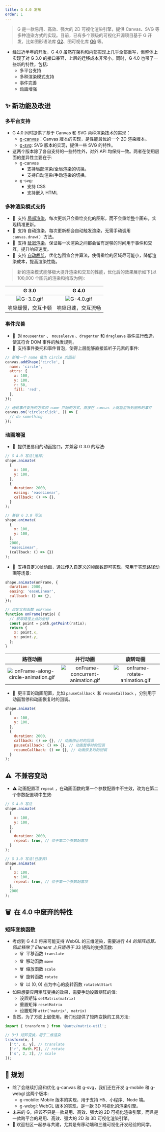 ```yaml
---
title: G 4.0 发布
order: 1
---
```


> G 是一款易用、高效、强大的 2D 可视化渲染引擎，提供 Canvas、SVG 等多种渲染方式的实现。目前，已有多个顶级的可视化开源项目基于 G 开发，比如图形语法库 [G2](https://g2.antv.vision)、图可视化库 [G6](https://g6.antv.vision) 等。

- 经过近半年的开发，G 4.0 虽然在架构和内部实现上几乎全部重写，但整体上实现了对 G 3.0 的接口兼容，上层的迁移成本非常小。同时，G 4.0 也带了一些新的特性，包括:
  - 多平台支持
  - 多种渲染模式支持
  - 事件完善
  - 动画增强

## ✨ 新功能及改进

### 多平台支持

- G 4.0 同时提供了基于 Canvas 和 SVG 两种渲染技术的实现：
  - [g-canvas](https://www.npmjs.com/package/@antv/g-canvas)：Canvas 版本的实现，是性能最优的一个 2D 渲染版本。
  - [g-svg](https://www.npmjs.com/package/@antv/g-svg): SVG 版本的实现，提供一些 SVG 的特性。
- 这两个版本除了各自支持的一些特性外，对外 API 均保持一致。两者在使用层面的差异性主要在于:
  - g-canvas
    - 支持局部渲染/全局渲染的切换。
    - 支持自动渲染/手动渲染的切换。
  - g-svg:
    - 支持 CSS
    - 支持嵌入 HTML

### 多种渲染模式支持

- 🌟  支持 [局部渲染](https://www.yuque.com/antv/ou292n/pcgt5g)，每次更新只会重绘变化的图形，而不会重绘整个画布，实现精准更新。
- 🌟  支持 自动渲染，每次更新都会自动触发渲染，无需手动调用 `canvas.draw()`  方法。
- 🌟  支持 [延迟渲染](https://www.yuque.com/antv/ou292n/xw2wcq)，保证每一次渲染之间都会留有足够的时间用于事件和交互，提升响应速度。
- 🌟  支持 [自动裁剪](https://www.yuque.com/antv/ou292n/hfgspk)，优化包围盒合并算法，使得重绘的区域尽可能小，降低渲染成本，提高渲染性能。

> 新的渲染模式能够极大提升渲染和交互的性能，优化后的效果展示如下(以 100,000 个图元的渲染和拾取为例):

|                                                                                                                         G 3.0                                                                                                                         |                                                                                                                        G 4.0                                                                                                                        |
| :---------------------------------------------------------------------------------------------------------------------------------------------------------------------------------------------------------------------------------------------------: | :-------------------------------------------------------------------------------------------------------------------------------------------------------------------------------------------------------------------------------------------------: |
| ![G-3.0.gif](https://cdn.nlark.com/yuque/0/2019/gif/103291/1573529509429-c1a02ae5-d525-49bb-9067-a872210b5d4a.gif#align=left&display=inline&height=1028&name=G-3.0.gif&originHeight=1028&originWidth=1356&search=&size=380965&status=done&width=1356) | ![G-4.0.gif](https://cdn.nlark.com/yuque/0/2019/gif/103291/1573529521487-4a20c117-3f35-42ef-81a1-e68d03c2e0c1.gif#align=left&display=inline&height=228&name=G-4.0.gif&originHeight=1028&originWidth=1356&search=&size=841849&status=done&width=302) |
|                                                                                                                  响应缓慢，交互卡顿                                                                                                                   |                                                                                                                 响应迅速，交互流畅                                                                                                                  |

### 事件完善

- 💄  对 `mouseenter` 、 `mouseleave` 、`dragenter` 和 `dragleave` 事件进行改造，使其符合 DOM 事件的触发规则。
- 🌟  支持事件委托和事件冒泡，使得上层能够直接监听子元素的事件:

```javascript
// 新增一个 name 值为 circle 的圆形
canvas.addShape('circle', {
  name: 'circle',
  attrs: {
    x: 100,
    y: 100,
    r: 50,
    fill: 'red',
  },
});

// 通过事件委托的方式和 name 匹配的方式，直接在 canvas 上就能监听到图形的事件
canvas.on('circle:click', () => {
  // do something
});
```

### 动画增强

- 💄  提供更易用的动画接口，并兼容 G 3.0 的写法:

```javascript
// G 4.0 写法(推荐)
shape.animate(
  {
    x: 100,
    y: 100,
  },
  {
    duration: 2000,
    easing: 'easeLinear',
    callback: () => {},
  }
);

// 兼容 G 3.0 写法
shape.animate(
  {
    x: 100,
    y: 100,
  },
  2000,
  'easeLinear',
  (callback: () => {})
);
```

- 🌟  支持自定义帧动画，通过传入自定义的帧函数即可实现，常用于实现路径动画等场景:

```javascript
shape.animate(onFrame, {
  duration: 2000,
  easing: 'easeLinear',
  callback: () => {},
});

// 自定义帧函数 onFrame
function onFrame(ratio) {
  // 获取路径上点的坐标
  const point = path.getPoint(ratio);
  return {
    x: point.x,
    y: point.y,
  };
}
```

|                                                                                                                                              路径动画                                                                                                                                              |                                                                                                                                            并行动画                                                                                                                                             |                                                                                                                                        旋转动画                                                                                                                                         |
| :------------------------------------------------------------------------------------------------------------------------------------------------------------------------------------------------------------------------------------------------------------------------------------------------: | :---------------------------------------------------------------------------------------------------------------------------------------------------------------------------------------------------------------------------------------------------------------------------------------------: | :-------------------------------------------------------------------------------------------------------------------------------------------------------------------------------------------------------------------------------------------------------------------------------------: |
| ![onFrame-along-circle-animation.gif](https://cdn.nlark.com/yuque/0/2019/gif/103291/1574310789054-8d07342f-2dca-468d-923b-39b955c44762.gif#align=left&display=inline&height=135&name=onFrame-along-circle-animation.gif&originHeight=600&originWidth=963&search=&size=99833&status=done&width=217) | ![onFrame-concurrent-animation.gif](https://cdn.nlark.com/yuque/0/2019/gif/103291/1574310800377-b9e6b5da-c15b-4e35-99c0-569cbe371f9c.gif#align=left&display=inline&height=600&name=onFrame-concurrent-animation.gif&originHeight=600&originWidth=963&search=&size=348981&status=done&width=963) | ![onframe-rotate-animation.gif](https://cdn.nlark.com/yuque/0/2019/gif/103291/1574310811023-bbc3e14a-4203-4111-9e68-1d84511794f8.gif#align=left&display=inline&height=600&name=onframe-rotate-animation.gif&originHeight=600&originWidth=963&search=&size=343608&status=done&width=963) |

- 🌟  更丰富的动画配置，比如 `pauseCallback`  和 `resumeCallback` ，分别用于动画暂停和动画恢复时的回调。

```javascript
shape.animate(
  {
    x: 100,
    y: 100,
  },
  {
    duration: 2000,
    callback: () => {}, // 动画停止时的回调
    pauseCallback: () => {}, // 动画暂停时的回调
    resumeCallback: () => {}, // 动画恢复时的回调
  }
);
```

## ⚠️  不兼容变动

- ⚠️ 动画配置项 `repeat` ，在动画函数的第一个参数配置中不生效，改为在第二个参数配置项中生效:

```javascript
// G 4.0 写法
shape.animate(
  {
    x: 100,
    y: 100,
  },
  {
    duration: 2000,
    repeat: true, // 位于第二个参数配置项
  }
);

// G 3.0 写法(已废弃)
shape.animate(
  {
    x: 100,
    y: 100,
    repeat: true, // 位于第一个参数配置项
  },
  2000
);
```

## 🗑  在 4.0 中废弃的特性

### 矩阵变换函数

- 考虑到 G 4.0 将来可能支持 WebGL 的三维渲染，需要进行 4*4 的矩阵运算。因此移除了 Element 上只适用于 3*3 矩阵的变换函数:
  - 🗑  平移函数 `translate`
  - 🗑  移动函数 `move`
  - 🗑  缩放函数 `scale`
  - 🗑  旋转函数 `rotate`
  - 🗑  以 (0, 0) 点为中心的旋转函数 `rotateAtStart`
- 如果想要应用矩阵变换的效果，需要手动设置矩阵的值:
  - 设置矩阵 `setMatrix(matrix)`
  - 重置矩阵 `resetMatrix`
  - 设置矩阵 `attr('matrix', matrix)`
- 当然，为了方面上层使用，我们也提供了矩阵变换的工具方法:

```javascript
import { transform } from '@antv/matrix-util';

// 3*3 矩阵变换，用于二维渲染
trasform(m, [
  ['t', x, y], // translate
  ['r', Math.PI], // rotate
  ['s', 2, 2], // scale
]);
```

## 🚶 规划

- 除了会继续打磨和优化 g-canvas 和 g-svg，我们还在开发 g-mobile 和 g-webgl 这两个版本:
  - g-mobile: Mobile 版本的实现，用于支持 H5、小程序、Node 端。
  - g-webgl: WebGL 版本的实现，是一款 3D 可视化的渲染引擎。
- 未来的 G，应该不只是一款易用、高效、强大的 2D 可视化渲染引擎，而且是一款跨平台的易用、高效、强大的 2D 和 3D 可视化渲染引擎。
- 🤝 欢迎社区一起参与共建，尤其是有移动端和三维可视化开发经验的同学。
